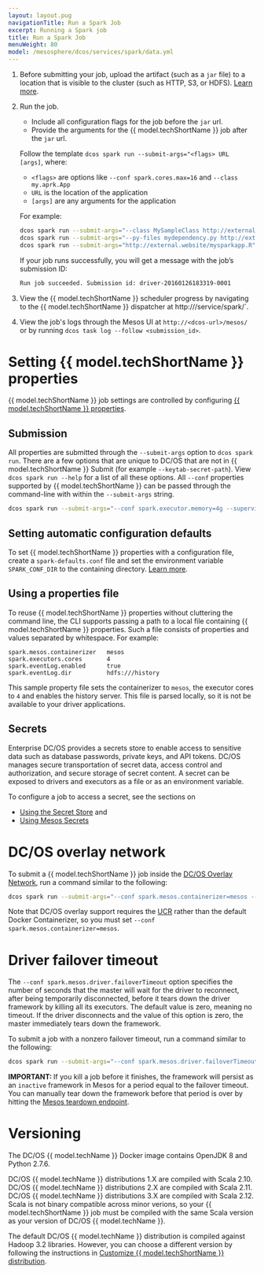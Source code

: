 ```yaml
---
layout: layout.pug
navigationTitle: Run a Spark Job
excerpt: Running a Spark job
title: Run a Spark Job
menuWeight: 80
model: /mesosphere/dcos/services/spark/data.yml
---
```


1. Before submitting your job, upload the artifact (such as a `jar` file) to a location that is visible to the cluster (such as HTTP, S3, or HDFS). [Learn more][13].

1. Run the job.
    - Include all configuration flags for the job before the `jar` url.
    - Provide the arguments for the {{ model.techShortName }} job after the `jar` url.

    Follow the template `dcos spark run --submit-args="<flags> URL [args]`, where:
    - `<flags>` are options like `--conf spark.cores.max=16` and `--class my.aprk.App`
    - `URL` is the location of the application
    - `[args]` are any arguments for the application

    For example:

      ```bash
      dcos spark run --submit-args="--class MySampleClass http://external.website/mysparkapp.jar"
      dcos spark run --submit-args="--py-files mydependency.py http://external.website/mysparkapp.py"
      dcos spark run --submit-args="http://external.website/mysparkapp.R"
      ```

    If your job runs successfully, you will get a message with the job’s submission ID:

      ```bash
      Run job succeeded. Submission id: driver-20160126183319-0001
      ```

1. View the {{ model.techShortName }} scheduler progress by navigating to the {{ model.techShortName }} dispatcher at http://<dcos-url>/service/spark/`.

1. View the job's logs through the Mesos UI at `http://<dcos-url>/mesos/` or by running `dcos task log --follow <submission_id>`.

# Setting {{ model.techShortName }} properties

{{ model.techShortName }} job settings are controlled by configuring [{{ model.techShortName }} properties][14].

## Submission

All properties are submitted through the `--submit-args` option to `dcos spark run`. There are a few options that are unique to DC/OS that are not in {{ model.techShortName }} Submit (for example `--keytab-secret-path`).  View `dcos spark run --help` for a list of all these options. All `--conf` properties supported by {{ model.techShortName }} can be passed through the command-line with within the `--submit-args` string.

```bash
dcos spark run --submit-args="--conf spark.executor.memory=4g --supervise --class MySampleClass http://external.website/mysparkapp.jar 30"
```

## Setting automatic configuration defaults

To set {{ model.techShortName }} properties with a configuration file, create a `spark-defaults.conf` file and set the environment variable `SPARK_CONF_DIR` to the containing directory. [Learn more][15].

## Using a properties file

To reuse {{ model.techShortName }} properties without cluttering the command line, the CLI supports passing a path to a local file containing {{ model.techShortName }} properties. Such a file consists of properties and values separated by whitespace. For example:

```
spark.mesos.containerizer   mesos
spark.executors.cores       4
spark.eventLog.enabled      true
spark.eventLog.dir          hdfs:///history
```

This sample property file sets the containerizer to `mesos`, the executor cores to `4` and enables the history server. This file is parsed locally, so it is not be available to your driver applications.

## Secrets

Enterprise DC/OS provides a secrets store to enable access to sensitive data such as database passwords, private keys, and API tokens. DC/OS manages secure transportation of secret data, access control and authorization, and secure storage of secret content. A secret can be exposed to drivers and executors as a file or as an environment variable.

To configure a job to access a secret, see the sections on
* [Using the Secret Store](../security/#using-the-secret-store) and
* [Using Mesos Secrets](../security/#using-mesos-secrets)

# DC/OS overlay network

To submit a {{ model.techShortName }} job inside the [DC/OS Overlay Network](/mesosphere/dcos/latest/overview/design/overlay/), run a command similar to the following:

```bash
dcos spark run --submit-args="--conf spark.mesos.containerizer=mesos --conf spark.mesos.network.name=dcos --class MySampleClass http://external.website/mysparkapp.jar"
```

Note that DC/OS overlay support requires the [UCR](/mesosphere/dcos/latest/deploying-services/containerizers/ucr/) rather than the default Docker Containerizer, so you must set `--conf spark.mesos.containerizer=mesos`.

# Driver failover timeout

The `--conf spark.mesos.driver.failoverTimeout` option specifies the number of seconds that the master will wait for the driver to reconnect, after being temporarily disconnected, before it tears down the driver framework by killing all its executors. The default value is zero, meaning no timeout. If the driver disconnects and the value of this option is zero, the master immediately tears down the framework.

To submit a job with a nonzero failover timeout, run a command similar to the following:

```bash
dcos spark run --submit-args="--conf spark.mesos.driver.failoverTimeout=60 --class MySampleClass http://external.website/mysparkapp.jar"
```

<p class="message--important"><strong>IMPORTANT: </strong>If you kill a job before it finishes, the framework will persist as an <code>inactive</code> framework in Mesos for a period equal to the failover timeout. You can manually tear down the framework before that period is over by hitting
the <a href="http://mesos.apache.org/documentation/latest/endpoints/master/teardown/">Mesos teardown endpoint</a>.</p>

# Versioning

The DC/OS {{ model.techName }} Docker image contains OpenJDK 8 and Python 2.7.6.

DC/OS {{ model.techName }} distributions 1.X are compiled with Scala 2.10. DC/OS {{ model.techName }} distributions 2.X are compiled with Scala 2.11. DC/OS {{ model.techName }} distributions 3.X are compiled with Scala 2.12. Scala is not binary compatible across minor verions, so your {{ model.techShortName }} job must be compiled with the same Scala version as your version of DC/OS {{ model.techName }}.

The default DC/OS {{ model.techName }} distribution is compiled against Hadoop 3.2 libraries.  However, you can choose a different version by following the instructions in [Customize {{ model.techShortName }} distribution](/mesosphere/dcos/services/spark/2.12.0-3.0.1/install/#custom-dist/).


[13]: http://spark.apache.org/docs/latest/submitting-applications.html
[14]: http://spark.apache.org/docs/latest/configuration.html#spark-properties
[15]: http://spark.apache.org/docs/latest/configuration.html#overriding-configuration-directory
[18]: http://mesos.apache.org/documentation/latest/endpoints/master/teardown/
